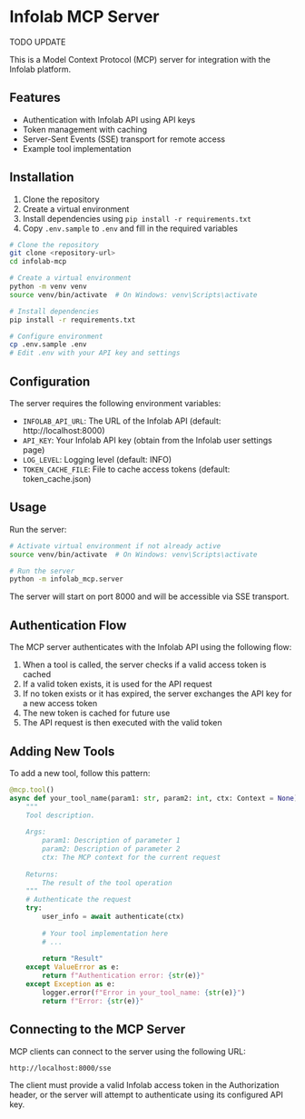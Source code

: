 # Infolab MCP Server

TODO UPDATE

This is a Model Context Protocol (MCP) server for integration with the Infolab platform.

## Features

- Authentication with Infolab API using API keys
- Token management with caching
- Server-Sent Events (SSE) transport for remote access
- Example tool implementation

## Installation

1. Clone the repository
2. Create a virtual environment
3. Install dependencies using `pip install -r requirements.txt`
4. Copy `.env.sample` to `.env` and fill in the required variables

```bash
# Clone the repository
git clone <repository-url>
cd infolab-mcp

# Create a virtual environment
python -m venv venv
source venv/bin/activate  # On Windows: venv\Scripts\activate

# Install dependencies
pip install -r requirements.txt

# Configure environment
cp .env.sample .env
# Edit .env with your API key and settings
```

## Configuration

The server requires the following environment variables:

- `INFOLAB_API_URL`: The URL of the Infolab API (default: http://localhost:8000)
- `API_KEY`: Your Infolab API key (obtain from the Infolab user settings page)
- `LOG_LEVEL`: Logging level (default: INFO)
- `TOKEN_CACHE_FILE`: File to cache access tokens (default: token_cache.json)

## Usage

Run the server:

```bash
# Activate virtual environment if not already active
source venv/bin/activate  # On Windows: venv\Scripts\activate

# Run the server
python -m infolab_mcp.server
```

The server will start on port 8000 and will be accessible via SSE transport.

## Authentication Flow

The MCP server authenticates with the Infolab API using the following flow:

1. When a tool is called, the server checks if a valid access token is cached
2. If a valid token exists, it is used for the API request
3. If no token exists or it has expired, the server exchanges the API key for a new access token
4. The new token is cached for future use
5. The API request is then executed with the valid token

## Adding New Tools

To add a new tool, follow this pattern:

```python
@mcp.tool()
async def your_tool_name(param1: str, param2: int, ctx: Context = None) -> str:
    """
    Tool description.
    
    Args:
        param1: Description of parameter 1
        param2: Description of parameter 2
        ctx: The MCP context for the current request
        
    Returns:
        The result of the tool operation
    """
    # Authenticate the request
    try:
        user_info = await authenticate(ctx)
        
        # Your tool implementation here
        # ...
        
        return "Result"
    except ValueError as e:
        return f"Authentication error: {str(e)}"
    except Exception as e:
        logger.error(f"Error in your_tool_name: {str(e)}")
        return f"Error: {str(e)}"
```

## Connecting to the MCP Server

MCP clients can connect to the server using the following URL:

```
http://localhost:8000/sse
```

The client must provide a valid Infolab access token in the Authorization header, or the server will attempt to authenticate using its configured API key.
